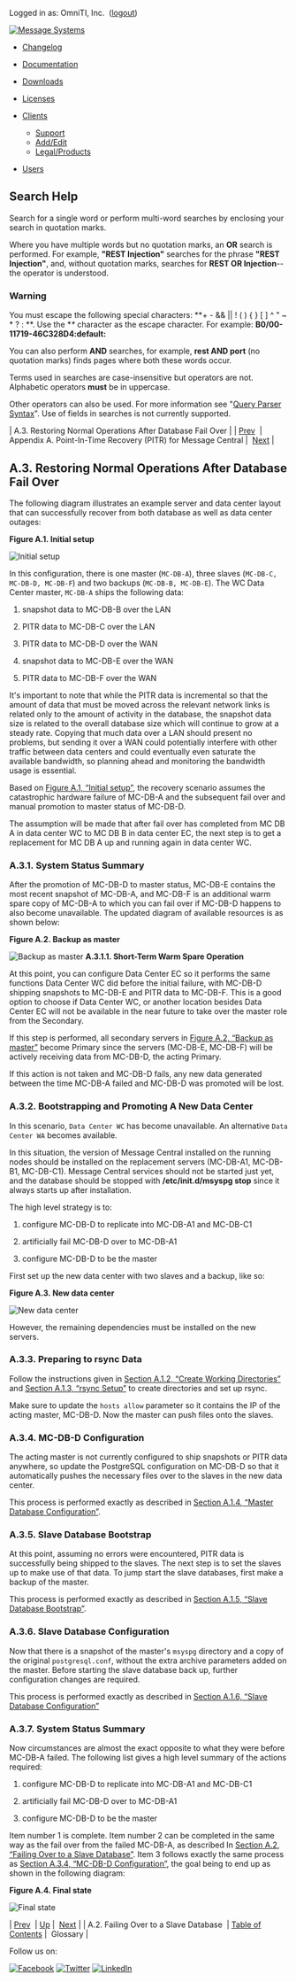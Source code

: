 Logged in as: OmniTI, Inc.  ([logout](https://support.messagesystems.com/logout.php))

[![Message Systems](https://support.messagesystems.com/images/ms-white205.png)](https://support.messagesystems.com/start.php) 

*   [Changelog](https://support.messagesystems.com/start.php?show=changelog)
*   [Documentation](https://support.messagesystems.com/docs/)
*   [Downloads](https://support.messagesystems.com/start.php)

*   [Licenses](https://support.messagesystems.com/license_summary.php)
*   <a href="">Clients</a>
    *   [Support](https://support.messagesystems.com/cs.php)
    *   [Add/Edit](https://support.messagesystems.com/edit_client.php)
    *   [Legal/Products](https://support.messagesystems.com/edit_products.php)
*   [Users](https://support.messagesystems.com/edit_customer.php)

## Search Help

Search for a single word or perform multi-word searches by enclosing your search in quotation marks.

Where you have multiple words but no quotation marks, an **OR** search is performed. For example, **"REST Injection"** searches for the phrase **"REST Injection"**, and, without quotation marks, searches for **REST OR Injection**--the operator is understood.

### Warning

You must escape the following special characters: **+ - && || ! ( ) { } [ ] ^ " ~ * ? : \**. Use the **\** character as the escape character. For example: **B0/00-11719-46C328D4\:default\:**

You can also perform **AND** searches, for example, **rest AND port** (no quotation marks) finds pages where both these words occur.

Terms used in searches are case-insensitive but operators are not. Alphabetic operators **must** be in uppercase.

Other operators can also be used. For more information see "[Query Parser Syntax](https://lucene.apache.org/core/old_versioned_docs/versions/3_0_0/queryparsersyntax.html)". Use of fields in searches is not currently supported.

| A.3. Restoring Normal Operations After Database Fail Over |
| [Prev](mc3-pitr-failing-over.php)  | Appendix A. Point-In-Time Recovery (PITR) for Message Central |  [Next](mc-glossary.php) |

## A.3. Restoring Normal Operations After Database Fail Over

The following diagram illustrates an example server and data center layout that can successfully recover from both database as well as data center outages:

<a name="figure-pitr1"></a>

**Figure A.1. Initial setup**

![Initial setup](images/pitr1.jpg)

In this configuration, there is one master (`MC-DB-A`), three slaves (`MC-DB-C, MC-DB-D, MC-DB-F`) and two backups (`MC-DB-B, MC-DB-E`). The WC Data Center master, `MC-DB-A` ships the following data:

1.  snapshot data to MC-DB-B over the LAN

2.  PITR data to MC-DB-C over the LAN

3.  PITR data to MC-DB-D over the WAN

4.  snapshot data to MC-DB-E over the WAN

5.  PITR data to MC-DB-F over the WAN

It's important to note that while the PITR data is incremental so that the amount of data that must be moved across the relevant network links is related only to the amount of activity in the database, the snapshot data size is related to the overall database size which will continue to grow at a steady rate. Copying that much data over a LAN should present no problems, but sending it over a WAN could potentially interfere with other traffic between data centers and could eventually even saturate the available bandwidth, so planning ahead and monitoring the bandwidth usage is essential.

Based on [Figure A.1, “Initial setup”](mc3-pitr-restoring.php#figure-pitr1 "Figure A.1. Initial setup"), the recovery scenario assumes the catastrophic hardware failure of MC-DB-A and the subsequent fail over and manual promotion to master status of MC-DB-D.

The assumption will be made that after fail over has completed from MC DB A in data center WC to MC DB B in data center EC, the next step is to get a replacement for MC DB A up and running again in data center WC.

### A.3.1. System Status Summary

After the promotion of MC-DB-D to master status, MC-DB-E contains the most recent snapshot of MC-DB-A, and MC-DB-F is an additional warm spare copy of MC-DB-A to which you can fail over if MC-DB-D happens to also become unavailable. The updated diagram of available resources is as shown below:

<a name="figure-pitr2"></a>

**Figure A.2. Backup as master**

![Backup as master](images/pitr2.jpg)
**A.3.1.1. Short-Term Warm Spare Operation**

At this point, you can configure Data Center EC so it performs the same functions Data Center WC did before the initial failure, with MC-DB-D shipping snapshots to MC-DB-E and PITR data to MC-DB-F. This is a good option to choose if Data Center WC, or another location besides Data Center EC will not be available in the near future to take over the master role from the Secondary.

If this step is performed, all secondary servers in [Figure A.2, “Backup as master”](mc3-pitr-restoring.php#figure-pitr2 "Figure A.2. Backup as master") become Primary since the servers (MC-DB-E, MC-DB-F) will be actively receiving data from MC-DB-D, the acting Primary.

If this action is not taken and MC-DB-D fails, any new data generated between the time MC-DB-A failed and MC-DB-D was promoted will be lost.

### A.3.2. Bootstrapping and Promoting A New Data Center

In this scenario, `Data Center WC` has become unavailable. An alternative `Data Center WA` becomes available.

In this situation, the version of Message Central installed on the running nodes should be installed on the replacement servers (MC-DB-A1, MC-DB-B1, MC-DB-C1). Message Central services should not be started just yet, and the database should be stopped with **/etc/init.d/msyspg stop**      since it always starts up after installation.

The high level strategy is to:

1.  configure MC-DB-D to replicate into MC-DB-A1 and MC-DB-C1

2.  artificially fail MC-DB-D over to MC-DB-A1

3.  configure MC-DB-D to be the master

First set up the new data center with two slaves and a backup, like so:

<a name="figure-pitr3"></a>

**Figure A.3. New data center**

![New data center](images/pitr3.jpg)

However, the remaining dependencies must be installed on the new servers.

### A.3.3. Preparing to rsync Data

Follow the instructions given in [Section A.1.2, “Create Working Directories”](mc3-pitr.php#mc3-pitr-working-directories "A.1.2. Create Working Directories") and [Section A.1.3, “rsync Setup”](mc3-pitr.php#mc3-pitr-rsync "A.1.3. rsync Setup") to create directories and set up rsync.

Make sure to update the `hosts allow` parameter so it contains the IP of the acting master, MC-DB-D. Now the master can push files onto the slaves.

### A.3.4. MC-DB-D Configuration

The acting master is not currently configured to ship snapshots or PITR data anywhere, so update the PostgreSQL configuration on MC-DB-D so that it automatically pushes the necessary files over to the slaves in the new data center.

This process is performed exactly as described in [Section A.1.4, “Master Database Configuration”](mc3-pitr.php#mc3-pitr-master "A.1.4. Master Database Configuration").

### A.3.5. Slave Database Bootstrap

At this point, assuming no errors were encountered, PITR data is successfully being shipped to the slaves. The next step is to set the slaves up to make use of that data. To jump start the slave databases, first make a backup of the master.

This process is performed exactly as described in [Section A.1.5, “Slave Database Bootstrap”](mc3-pitr.php#mc3-pitr-slave "A.1.5. Slave Database Bootstrap").

### A.3.6. Slave Database Configuration

Now that there is a snapshot of the master's `msyspg` directory and a copy of the original `postgresql.conf`, without the extra archive parameters added on the master. Before starting the slave database back up, further configuration changes are required.

This process is performed exactly as described in [Section A.1.6, “Slave Database Configuration”](mc3-pitr.php#mc3-pitr-slave-config "A.1.6. Slave Database Configuration")

### A.3.7. System Status Summary

Now circumstances are almost the exact opposite to what they were before MC-DB-A failed. The following list gives a high level summary of the actions required:

1.  configure MC-DB-D to replicate into MC-DB-A1 and MC-DB-C1

2.  artificially fail MC-DB-D over to MC-DB-A1

3.  configure MC-DB-D to be the master

Item number 1 is complete. Item number 2 can be completed in the same way as the fail over from the failed MC-DB-A, as described In [Section A.2, “Failing Over to a Slave Database”](mc3-pitr-failing-over.php "A.2. Failing Over to a Slave Database"). Item 3 follows exactly the same process as [Section A.3.4, “MC-DB-D Configuration”](mc3-pitr-restoring.php#mc3-pitr-update-new-master "A.3.4. MC-DB-D Configuration"), the goal being to end up as shown in the following diagram:

<a name="figure-pitr4"></a>

**Figure A.4. Final state**

![Final state](images/pitr4.jpg)

| [Prev](mc3-pitr-failing-over.php)  | [Up](mc3-pitr.php) |  [Next](mc-glossary.php) |
| A.2. Failing Over to a Slave Database  | [Table of Contents](index.php) |  Glossary |

Follow us on:

[![Facebook](https://support.messagesystems.com/images/icon-facebook.png)](http://www.facebook.com/messagesystems) [![Twitter](https://support.messagesystems.com/images/icon-twitter.png)](http://twitter.com/#!/MessageSystems) [![LinkedIn](https://support.messagesystems.com/images/icon-linkedin.png)](http://www.linkedin.com/company/message-systems)